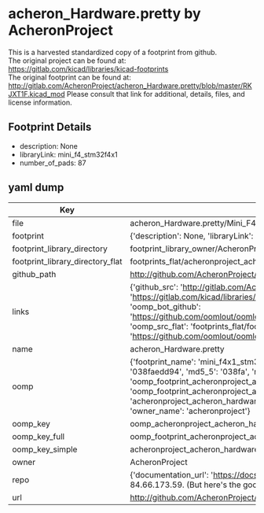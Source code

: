 # acheron_Hardware.pretty by AcheronProject  
This is a harvested standardized copy of a footprint from github.  
The original project can be found at:  
https://gitlab.com/kicad/libraries/kicad-footprints  
The original footprint can be found at:
http://gitlab.com/AcheronProject/acheron_Hardware.pretty/blob/master/RKJXT1F.kicad_mod
Please consult that link for additional, details, files, and license information.  
## Footprint Details
* description: None  
* libraryLink: mini_f4_stm32f4x1  
* number_of_pads: 87  
## yaml dump  
| Key | Value |  
| --- | --- |  
| file | acheron_Hardware.pretty/Mini_F4X1_STM32.kicad_mod |  
| footprint | {'description': None, 'libraryLink': 'mini_f4_stm32f4x1', 'number_of_pads': 87} |  
| footprint_library_directory | footprint_library_owner/AcheronProject_acheron_Hardware.pretty |  
| footprint_library_directory_flat | footprints_flat/acheronproject_acheron_hardware_mini_f4x1_stm32/working |  
| github_path | http://github.com/AcheronProject/acheron_Hardware.pretty/blob/master/Mini_F4X1_STM32.kicad_mod |  
| links | {'github_src': 'http://gitlab.com/AcheronProject/acheron_Hardware.pretty/blob/master/RKJXT1F.kicad_mod', 'github_src_repo': 'https://gitlab.com/kicad/libraries/kicad-footprints', 'oomp_bot': 'footprints/acheronproject_acheron_hardware_mini_f4x1_stm32/working', 'oomp_bot_github': 'https://github.com/oomlout/oomlout_oomp_footprint_bot/tree/main/footprints/acheronproject_acheron_hardware_mini_f4x1_stm32/working', 'oomp_src_flat': 'footprints_flat/footprints_flat/acheronproject_acheron_hardware_mini_f4x1_stm32/working', 'oomp_src_flat_github': 'https://github.com/oomlout/oomlout_oomp_footprint_src/tree/main/footprints_flat/acheronproject_acheron_hardware_mini_f4x1_stm32/working'} |  
| name | acheron_Hardware.pretty |  
| oomp | {'footprint_name': 'mini_f4x1_stm32', 'library_name': 'acheron_hardware', 'md5': '038faedd9427fca85388aa844e24676b', 'md5_10': '038faedd94', 'md5_5': '038fa', 'md5_6': '038fae', 'oomp_key': 'oomp_acheronproject_acheron_hardware_mini_f4x1_stm32', 'oomp_key_extra': 'oomp_footprint_acheronproject_acheron_hardware_mini_f4x1_stm32', 'oomp_key_full': 'oomp_footprint_acheronproject_acheron_hardware_mini_f4x1_stm32_038fae', 'oomp_key_simple': 'acheronproject_acheron_hardware_mini_f4x1_stm32', 'original_filename': 'acheron_Hardware.pretty/Mini_F4X1_STM32.kicad_mod', 'owner_name': 'acheronproject'} |  
| oomp_key | oomp_acheronproject_acheron_hardware_mini_f4x1_stm32 |  
| oomp_key_full | oomp_footprint_acheronproject_acheron_hardware_mini_f4x1_stm32 |  
| oomp_key_simple | acheronproject_acheron_hardware_mini_f4x1_stm32 |  
| owner | AcheronProject |  
| repo | {'documentation_url': 'https://docs.github.com/rest/overview/resources-in-the-rest-api#rate-limiting', 'message': "API rate limit exceeded for 84.66.173.59. (But here's the good news: Authenticated requests get a higher rate limit. Check out the documentation for more details.)"} |  
| url | http://github.com/AcheronProject/acheron_Hardware.pretty |  


